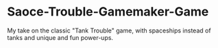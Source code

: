 # Saoce-Trouble-Gamemaker-Game
My take on the classic "Tank Trouble" game, with spaceships instead of tanks and unique and fun power-ups. 
